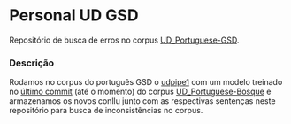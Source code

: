 # Personal UD GSD

Repositório de busca de erros no corpus [UD_Portuguese-GSD](https://github.com/UniversalDependencies/UD_Portuguese-GSD/tree/master).

### Descrição
 Rodamos no corpus do português GSD o [udpipe1](https://ufal.mff.cuni.cz/udpipe/1/users-manual) com um modelo treinado no [último commit](https://github.com/UniversalDependencies/UD_Portuguese-Bosque/commit/797b72ff7397d912d29285896314f661c16464ee) (até o momento) do corpus [UD_Portuguese-Bosque](https://github.com/UniversalDependencies/UD_Portuguese-Bosque) e armazenamos os novos conllu junto com as respectivas sentenças neste repositório para busca de inconsistências no corpus.
 

